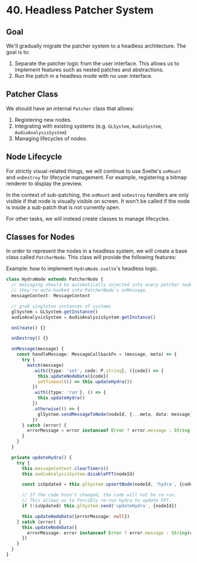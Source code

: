 # 40. Headless Patcher System

## Goal

We'll gradually migrate the patcher system to a headless architecture. The goal is to:

1. Separate the patcher logic from the user interface. This allows us to implement features such as nested patches and abstractions.
2. Run the patch in a headless mode with no user interface.

## Patcher Class

We should have an internal `Patcher` class that allows:

1. Registering new nodes.
2. Integrating with existing systems (e.g. `GLSystem`, `AudioSystem`, `AudioAnalysisSystem`)
3. Managing lifecycles of nodes.

## Node Lifecycle

For strictly visual-related things, we will continue to use Svelte's `onMount` and `onDestroy` for lifecycle management. For example, registering a bitmap renderer to display the preview.

In the context of sub-patching, the `onMount` and `onDestroy` handlers are only visible if that node is visually visible on screen. It won't be called if the node is inside a sub-patch that is not currently open.

For other tasks, we will instead create classes to manage lifecycles.

## Classes for Nodes

In order to represent the nodes in a headless system, we will create a base class called `PatcherNode`. This class will provide the following features:

Example: how to implement `HydraNode.svelte`'s headless logic.

```ts
class HydraNode extends PatcherNode {
  // messaging should be automatically injected into every patcher node.
  // they're auto-hooked into PatcherNode's onMessage.
  messageContext: MessageContext

  // grab singleton instances of systems
  glSystem = GLSystem.getInstance()
  audioAnalysisSystem = AudioAnalysisSystem.getInstance()

  onCreate() {}

  onDestroy() {}

  onMessage(message) {
    const handleMessage: MessageCallbackFn = (message, meta) => {
      try {
        match(message)
          .with({type: 'set', code: P.string}, ({code}) => {
            this.updateNodeData({code})
            setTimeout(() => this.updateHydra())
          })
          .with({type: 'run'}, () => {
            this.updateHydra()
          })
          .otherwise(() => {
            glSystem.sendMessageToNode(nodeId, {...meta, data: message})
          })
      } catch (error) {
        errorMessage = error instanceof Error ? error.message : String(error)
      }
    }
  }

  private updateHydra() {
    try {
      this.messageContext.clearTimers()
      this.audioAnalysisSystem.disableFFT(nodeId)

      const isUpdated = this.glSystem.upsertNode(nodeId, 'hydra', {code})

      // If the code hasn't changed, the code will not be re-run.
      // This allows us to forcibly re-run hydra to update FFT.
      if (!isUpdated) this.glSystem.send('updateHydra', {nodeId})

      this.updateNodeData({errorMessage: null})
    } catch (error) {
      this.updateNodeData({
        errorMessage: error instanceof Error ? error.message : String(error),
      })
    }
  }
}
```
